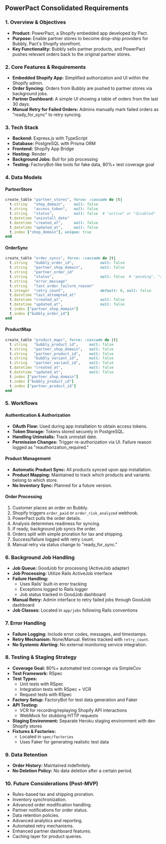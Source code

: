 
## PowerPact Consolidated Requirements

### 1. Overview & Objectives

- **Product:** PowerPact, a Shopify embedded app developed by Pact.
- **Purpose:** Enable partner stores to become drop-ship providers for Bubbly, Pact's Shopify storefront.
- **Key Functionality:** Bubbly sells partner products, and PowerPact pushes relevant orders back to the original partner stores.

### 2. Core Features & Requirements

- **Embedded Shopify App:** Simplified authorization and UI within the Shopify admin.
- **Order Syncing:** Orders from Bubbly are pushed to partner stores via background jobs.
- **Partner Dashboard:** A simple UI showing a table of orders from the last 30 days.
- **Manual Retry for Failed Orders:** Admins manually mark failed orders as "ready_for_sync" to retry syncing.

### 3. Tech Stack

- **Backend:** Express.js with TypeScript
- **Database:** PostgreSQL with Prisma ORM
- **Frontend:** Shopify App Bridge
- **Hosting:** Render
- **Background Jobs:** Bull for job processing
- **Testing:** FactoryBot-like tools for fake data, 80%+ test coverage goal

### 4. Data Models

#### PartnerStore

```ruby
create_table "partner_stores", force: :cascade do |t|
  t.string   "shop_domain",    null: false
  t.string   "access_token",   null: false
  t.string   "status",         null: false  # "active" or "disabled"
  t.datetime "uninstall_date"
  t.datetime "created_at",     null: false
  t.datetime "updated_at",     null: false
  t.index ["shop_domain"], unique: true
end
```

#### OrderSync

```ruby
create_table "order_syncs", force: :cascade do |t|
  t.string   "bubbly_order_id",            null: false
  t.string   "partner_shop_domain",        null: false
  t.string   "partner_order_id"
  t.string   "status",                     null: false  # "pending", "ready_for_sync", "synced", "failed"
  t.string   "error_message"
  t.string   "last_order_failure_reason"
  t.integer  "retry_count",                default: 0, null: false
  t.datetime "last_attempted_at"
  t.datetime "created_at",                 null: false
  t.datetime "updated_at",                 null: false
  t.index ["partner_shop_domain"]
  t.index ["bubbly_order_id"]
end
```

#### ProductMap

```ruby
create_table "product_maps", force: :cascade do |t|
  t.string   "bubbly_product_id",     null: false
  t.string   "partner_shop_domain",   null: false
  t.string   "partner_product_id",    null: false
  t.string   "bubbly_variant_id",     null: false
  t.string   "partner_variant_id",    null: false
  t.datetime "created_at",            null: false
  t.datetime "updated_at",            null: false
  t.index ["partner_shop_domain"]
  t.index ["bubbly_product_id"]
  t.index ["partner_product_id"]
end
```

### 5. Workflows

#### Authentication & Authorization

- **OAuth Flow:** Used during app installation to obtain access tokens.
- **Token Storage:** Tokens stored securely in PostgreSQL.
- **Handling Uninstalls:** Track uninstall date.
- **Permission Changes:** Trigger re-authorization via UI. Failure reason logged as "reauthorization_required."

#### Product Management

- **Automatic Product Sync:** All products synced upon app installation.
- **Product Mapping:** Maintained to track which products and variants belong to which store.
- **No Inventory Sync:** Planned for a future version.

#### Order Processing

1. Customer places an order on Bubbly.
2. Shopify triggers `order_paid` or `order_risk_analyzed` webhook.
3. PowerPact pulls the order details.
4. Analysis determines readiness for syncing.
5. If ready, background job syncs the order.
6. Orders split with simple proration for tax and shipping.
7. Success/failure logged with retry count.
8. Manual retry via status change to "ready_for_sync."

### 6. Background Job Handling

- **Job Queue:** GoodJob for processing (ActiveJob adapter)
- **Job Processing:** Utilize Rails ActiveJob interface
- **Failure Handling:** 
  - Uses Rails' built-in error tracking
  - Exceptions logged to Rails logger
  - Job status tracked in GoodJob dashboard
- **Manual Retry:** Admin interface to retry failed jobs through GoodJob dashboard
- **Job Classes:** Located in `app/jobs` following Rails conventions

### 7. Error Handling

- **Failure Logging:** Include error codes, messages, and timestamps.
- **Retry Mechanism:** None/Manual. Retries tracked with `retry_count`.
- **No Systemic Alerting:** No external monitoring service integration.


### 8. Testing & Staging Strategy

- **Coverage Goal:** 80%+ automated test coverage via SimpleCov
- **Test Framework:** RSpec
- **Test Types:** 
  - Unit tests with RSpec
  - Integration tests with RSpec + VCR
  - Request tests with RSpec 
- **Factory Setup:** FactoryBot for test data generation and Faker
- **API Testing:** 
  - VCR for recording/replaying Shopify API interactions
  - WebMock for stubbing HTTP requests
- **Staging Environment:** Separate Heroku staging environment with dev Shopify stores
- **Fixtures & Factories:** 
  - Located in `spec/factories`
  - Uses Faker for generating realistic test data

### 9. Data Retention

- **Order History:** Maintained indefinitely.
- **No Deletion Policy:** No data deletion after a certain period.

### 10. Future Considerations (Post-MVP)

- Rules-based tax and shipping proration.
- Inventory synchronization.
- Advanced order modification handling.
- Partner notifications for order status.
- Data retention policies.
- Advanced analytics and reporting.
- Automated retry mechanisms.
- Enhanced partner dashboard features.
- Caching layer for product queries.


